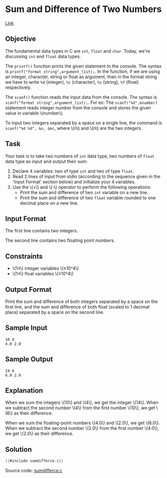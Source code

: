 # Sum and Difference of Two Numbers

[Link](https://www.hackerrank.com/challenges/sum-numbers-c/)

## Objective

The fundamental data types in C are `int`, `float` and `char`. Today, we're
discussing `int` and `float` data types.

The `printf()` function prints the given statement to the console. The syntax
is `printf("format string",argument_list);`. In the function, if we are using
an integer, character, string or float as argument, then in the format string
we have to write `%d` (integer), `%c` (character), `%s` (string), `%f` (float)
respectively.

The `scanf()` function reads the input data from the console. The syntax is
`scanf("format string",argument_list);`. For ex: The `scanf("%d",&number)`
statement reads integer number from the console and stores the given value in
variable \\(number\\).

To input two integers separated by a space on a single line, the command is
`scanf("%d %d", &n, &m)`, where \\(n\\) and \\(n\\) are the two integers.

## Task

Your task is to take two numbers of `int` data type, two numbers of `float`
data type as input and output their sum:

1. Declare 4 variables: two of type `int` and two of type `float`.
2. Read 2 lines of input from stdin (according to the sequence given in the
'Input Format' section below) and initialize your 4 variables.
3. Use the \\(+\\) and \\(-\\) operator to perform the following operations:
    - Print the sum and difference of two `int` variable on a new line.
    - Print the sum and difference of two `float` variable rounded to one
    decimal place on a new line.

## Input Format

The first line contains two integers.

The second line contains two floating point numbers.

## Constraints

- \\(1≤\\) integer variables \\(≤10^4\\)
- \\(1≤\\) float variables \\(≤10^4\\)

## Output Format

Print the sum and difference of both integers separated by a space on the first
line, and the sum and difference of both float (scaled to 1 decimal place)
separated by a space on the second line.

## Sample Input

```text
10 4
4.0 2.0
```

## Sample Output

```text
14 6
6.0 2.0
```

## Explanation

When we sum the integers \\(10\\) and \\(4\\), we get the integer \\(14\\).
When we subtract the second number \\(4\\) from the first number \\(10\\),
we get \\(6\\) as their difference.

When we sum the floating-point numbers \\(4.0\\) and \\(2.0\\), we get
\\(6.0\\). When we subtract the second number \\(2.0\\) from the first number
\\(4.0\\), we get \\(2.0\\) as their difference.

## Solution

```c
{{#include sumdifferce.c}}
```

Source code: [sumdifferce.c](sumdifferce.c)
